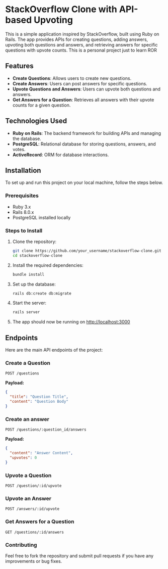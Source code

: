 # StackOverflow Clone with API-based Upvoting

This is a simple application inspired by StackOverflow, built using Ruby on Rails. The app provides APIs for creating questions, adding answers, upvoting both questions and answers, and retrieving answers for specific questions with upvote counts. This is a personal project just to learn ROR

## Features
- **Create Questions**: Allows users to create new questions.
- **Create Answers**: Users can post answers for specific questions.
- **Upvote Questions and Answers**: Users can upvote both questions and answers.
- **Get Answers for a Question**: Retrieves all answers with their upvote counts for a given question.

## Technologies Used
- **Ruby on Rails**: The backend framework for building APIs and managing the database.
- **PostgreSQL**: Relational database for storing questions, answers, and votes.
- **ActiveRecord**: ORM for database interactions.

## Installation

To set up and run this project on your local machine, follow the steps below.

### Prerequisites
- Ruby 3.x
- Rails 8.0.x
- PostgreSQL installed locally

### Steps to Install
1. Clone the repository:
   ```bash
   git clone https://github.com/your_username/stackoverflow-clone.git
   cd stackoverflow-clone
2. Install the required dependencies:
   ```bash
   bundle install
3. Set up the database:
   ```bash
   rails db:create db:migrate
4. Start the server:
   ```bash
   rails server
5. The app should now be running on [http://localhost:3000](http://localhost:3000)

## Endpoints

Here are the main API endpoints of the project:

### Create a Question
`POST /questions`

**Payload:**

```json
{
  "title": "Question Title",
  "content": "Question Body"
}
```
### Create an answer
`POST /questions/:question_id/answers`

**Payload:**

```json
{
  "content": "Answer Content",
  "upvotes": 0
}
```
### Upvote a Question
`POST /question/:id/upvote`

### Upvote an Answer
`POST /answers/:id/upvote`

### Get Answers for a Question
`GET /questions/:id/answers`

### Contributing

Feel free to fork the repository and submit pull requests if you have any improvements or bug fixes.
